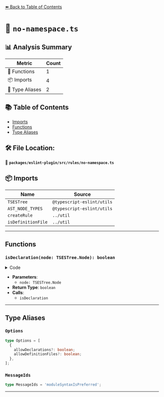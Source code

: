 [⬅️ Back to Table of Contents](../../../../index.md)

# 📄 `no-namespace.ts`

## 📊 Analysis Summary

| Metric | Count |
|--------|-------|
| 🔧 Functions | 1 |
| 📦 Imports | 4 |
| 📑 Type Aliases | 2 |

## 📚 Table of Contents

- [Imports](#imports)
- [Functions](#functions)
- [Type Aliases](#type-aliases)

## 🛠️ File Location:
📂 **`packages/eslint-plugin/src/rules/no-namespace.ts`**

## 📦 Imports

| Name | Source |
|------|--------|
| `TSESTree` | `@typescript-eslint/utils` |
| `AST_NODE_TYPES` | `@typescript-eslint/utils` |
| `createRule` | `../util` |
| `isDefinitionFile` | `../util` |


---

## Functions

### `isDeclaration(node: TSESTree.Node): boolean`

<details><summary>Code</summary>

```ts
function isDeclaration(node: TSESTree.Node): boolean {
      if (node.type === AST_NODE_TYPES.TSModuleDeclaration && node.declare) {
        return true;
      }

      return node.parent != null && isDeclaration(node.parent);
    }
```
</details>

- **Parameters**:
  - `node: TSESTree.Node`
- **Return Type**: `boolean`
- **Calls**:
  - `isDeclaration`

---

## Type Aliases

### `Options`

```ts
type Options = [
  {
    allowDeclarations?: boolean;
    allowDefinitionFiles?: boolean;
  },
];
```

### `MessageIds`

```ts
type MessageIds = 'moduleSyntaxIsPreferred';
```


---